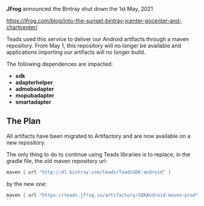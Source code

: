 **JFrog** announced the Bintray shut down the 1st May, 2021

https://jfrog.com/blog/into-the-sunset-bintray-jcenter-gocenter-and-chartcenter/

Teads used this service to deliver our Android artifacts through a maven repository. From May 1, this repository will no longer be available and applications importing our artifacts will no longer build.

The following dependences are impacted:
- **sdk**
- **adapterhelper**
- **admobadapter**
- **mopubadapter**
- **smartadapter**


## The Plan
All artifacts have been migrated to Artifactory and are now available on a new repository.

The only thing to do to continue using Teads libraries is to replace, in the gradle file, the old maven repository url: 
```groovy
maven { url "http://dl.bintray.com/teads/TeadsSDK-android" }
```


by the new one:
```groovy
maven { url "https://teads.jfrog.io/artifactory/SDKAndroid-maven-prod" }
``
